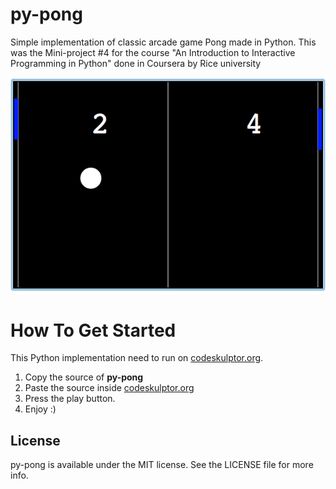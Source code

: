 py-pong
============================

Simple implementation of classic arcade game Pong made in Python.
This was the Mini-project #4 for the course  "An Introduction to Interactive Programming in Python"
done in Coursera by Rice university


![Screen](screen.png)

How To Get Started
==================

This Python implementation need to run on [codeskulptor.org](http://www.codeskulptor.org). 
1. Copy the source of **py-pong**
2. Paste the source inside [codeskulptor.org](http://www.codeskulptor.org)
3. Press the play button.
4. Enjoy :)

License 
---------
py-pong is available under the MIT license. See the LICENSE file for more info.
